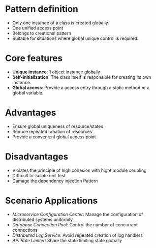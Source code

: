 # Pattern definition

- Only one instance of a class is created globally.
- One unified access point
- Belongs to creational pattern
- Suitable for situations where global unique control is required.

# Core features

- **Unique instance**: 1 object instance globally
- **Self-initialization**: The class itself is responsible for creating its own instance.
- **Global access**: Provide a access entry through a static method or a global variable.

# Advantages
- Ensure global uniqueness of resource/states
- Reduce repeated creation of resources
- Provide a convenient global access point

# Disadvantages
- Violates the principle of high cohesion with hight module coupling
- Difficult to isolate unit test
- Damage the dependency injection Pattern

# Scenario Applications
- *Microservice Configuration Center*: Manage the configuration of distributed systems uniformly
- *Database Connection Pool*: Control the number of concurrent connections
- *Distributed Log Service*: Avoid repeated creation of log handlers
- *API Rate Limiter*: Share the state limiting state globally
